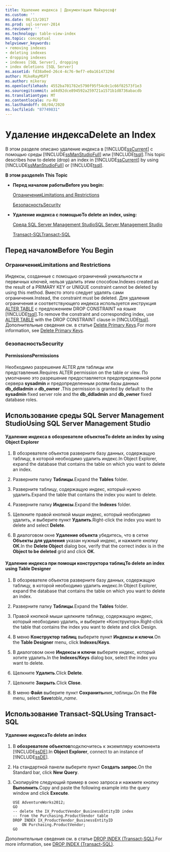 ```yaml
---
title: Удаление индекса | Документация Майкрософт
ms.custom: ''
ms.date: 06/13/2017
ms.prod: sql-server-2014
ms.reviewer: ''
ms.technology: table-view-index
ms.topic: conceptual
helpviewer_keywords:
- removing indexes
- deleting indexes
- dropping indexes
- indexes [SQL Server], dropping
- index deletions [SQL Server]
ms.assetid: fd38a0ed-26c4-4c76-9ef7-e0a16147329d
author: MikeRayMSFT
ms.author: mikeray
ms.openlocfilehash: 4552ba701782e5790f95f54c0c1c66f82573f1e3
ms.sourcegitcommit: ad4d92dce894592a259721a1571b1d8736abacdb
ms.translationtype: MT
ms.contentlocale: ru-RU
ms.lasthandoff: 08/04/2020
ms.locfileid: "87749831"
---
```

# <a name="delete-an-index"></a><span data-ttu-id="f969c-102">Удаление индекса</span><span class="sxs-lookup"><span data-stu-id="f969c-102">Delete an Index</span></span>
  <span data-ttu-id="f969c-103">В этом разделе описано удаление индекса в [!INCLUDE[ssCurrent](../../includes/sscurrent-md.md)] с помощью среды [!INCLUDE[ssManStudioFull](../../includes/ssmanstudiofull-md.md)] или [!INCLUDE[tsql](../../includes/tsql-md.md)].</span><span class="sxs-lookup"><span data-stu-id="f969c-103">This topic describes how to delete (drop) an index in [!INCLUDE[ssCurrent](../../includes/sscurrent-md.md)] by using [!INCLUDE[ssManStudioFull](../../includes/ssmanstudiofull-md.md)] or [!INCLUDE[tsql](../../includes/tsql-md.md)].</span></span>  
  
 <span data-ttu-id="f969c-104">**В этом разделе**</span><span class="sxs-lookup"><span data-stu-id="f969c-104">**In This Topic**</span></span>  
  
-   <span data-ttu-id="f969c-105">**Перед началом работы**</span><span class="sxs-lookup"><span data-stu-id="f969c-105">**Before you begin:**</span></span>  
  
     [<span data-ttu-id="f969c-106">Ограничения</span><span class="sxs-lookup"><span data-stu-id="f969c-106">Limitations and Restrictions</span></span>](#Restrictions)  
  
     [<span data-ttu-id="f969c-107">Безопасность</span><span class="sxs-lookup"><span data-stu-id="f969c-107">Security</span></span>](#Security)  
  
-   <span data-ttu-id="f969c-108">**Удаление индекса с помощью**</span><span class="sxs-lookup"><span data-stu-id="f969c-108">**To delete an index, using:**</span></span>  
  
     [<span data-ttu-id="f969c-109">Среда SQL Server Management Studio</span><span class="sxs-lookup"><span data-stu-id="f969c-109">SQL Server Management Studio</span></span>](#SSMSProcedure)  
  
     [<span data-ttu-id="f969c-110">Transact-SQL</span><span class="sxs-lookup"><span data-stu-id="f969c-110">Transact-SQL</span></span>](#TsqlProcedure)  
  
##  <a name="before-you-begin"></a><a name="BeforeYouBegin"></a> <span data-ttu-id="f969c-111">Перед началом</span><span class="sxs-lookup"><span data-stu-id="f969c-111">Before You Begin</span></span>  
  
###  <a name="limitations-and-restrictions"></a><a name="Restrictions"></a> <span data-ttu-id="f969c-112">Ограничения</span><span class="sxs-lookup"><span data-stu-id="f969c-112">Limitations and Restrictions</span></span>  
 <span data-ttu-id="f969c-113">Индексы, созданные с помощью ограничений уникальности и первичных ключей, нельзя удалить этим способом.</span><span class="sxs-lookup"><span data-stu-id="f969c-113">Indexes created as the result of a PRIMARY KEY or UNIQUE constraint cannot be deleted by using this method.</span></span> <span data-ttu-id="f969c-114">Вместо этого следует удалять сами ограничения.</span><span class="sxs-lookup"><span data-stu-id="f969c-114">Instead, the constraint must be deleted.</span></span> <span data-ttu-id="f969c-115">Для удаления ограничения и соответствующего индекса используется инструкция [ALTER TABLE](/sql/t-sql/statements/alter-table-transact-sql) с предложением DROP CONSTRAINT на языке [!INCLUDE[tsql](../../includes/tsql-md.md)].</span><span class="sxs-lookup"><span data-stu-id="f969c-115">To remove the constraint and corresponding index, use [ALTER TABLE](/sql/t-sql/statements/alter-table-transact-sql) with the DROP CONSTRAINT clause in [!INCLUDE[tsql](../../includes/tsql-md.md)].</span></span> <span data-ttu-id="f969c-116">Дополнительные сведения см. в статье [Delete Primary Keys](../tables/delete-primary-keys.md).</span><span class="sxs-lookup"><span data-stu-id="f969c-116">For more information, see [Delete Primary Keys](../tables/delete-primary-keys.md).</span></span>  
  
###  <a name="security"></a><a name="Security"></a> <span data-ttu-id="f969c-117">безопасность</span><span class="sxs-lookup"><span data-stu-id="f969c-117">Security</span></span>  
  
####  <a name="permissions"></a><a name="Permissions"></a> <span data-ttu-id="f969c-118">Permissions</span><span class="sxs-lookup"><span data-stu-id="f969c-118">Permissions</span></span>  
 <span data-ttu-id="f969c-119">Необходимо разрешение ALTER для таблицы или представления.</span><span class="sxs-lookup"><span data-stu-id="f969c-119">Requires ALTER permission on the table or view.</span></span> <span data-ttu-id="f969c-120">По умолчанию это разрешение предоставляется предопределенной роли сервера **sysadmin** и предопределенным ролям базы данных **db_ddladmin** и **db_owner** .</span><span class="sxs-lookup"><span data-stu-id="f969c-120">This permission is granted by default to the **sysadmin** fixed server role and the **db_ddladmin** and **db_owner** fixed database roles.</span></span>  
  
##  <a name="using-sql-server-management-studio"></a><a name="SSMSProcedure"></a> <span data-ttu-id="f969c-121">Использование среды SQL Server Management Studio</span><span class="sxs-lookup"><span data-stu-id="f969c-121">Using SQL Server Management Studio</span></span>  
  
#### <a name="to-delete-an-index-by-using-object-explorer"></a><span data-ttu-id="f969c-122">Удаление индекса в обозревателе объектов</span><span class="sxs-lookup"><span data-stu-id="f969c-122">To delete an index by using Object Explorer</span></span>  
  
1.  <span data-ttu-id="f969c-123">В обозревателе объектов разверните базу данных, содержащую таблицу, в которой необходимо удалить индекс.</span><span class="sxs-lookup"><span data-stu-id="f969c-123">In Object Explorer, expand the database that contains the table on which you want to delete an index.</span></span>  
  
2.  <span data-ttu-id="f969c-124">Разверните папку **Таблицы**.</span><span class="sxs-lookup"><span data-stu-id="f969c-124">Expand the **Tables** folder.</span></span>  
  
3.  <span data-ttu-id="f969c-125">Разверните таблицу, содержащую индекс, который нужно удалить.</span><span class="sxs-lookup"><span data-stu-id="f969c-125">Expand the table that contains the index you want to delete.</span></span>  
  
4.  <span data-ttu-id="f969c-126">Разверните папку **Индексы**.</span><span class="sxs-lookup"><span data-stu-id="f969c-126">Expand the **Indexes** folder.</span></span>  
  
5.  <span data-ttu-id="f969c-127">Щелкните правой кнопкой мыши индекс, который необходимо удалить, и выберите пункт **Удалить**.</span><span class="sxs-lookup"><span data-stu-id="f969c-127">Right-click the index you want to delete and select **Delete**.</span></span>  
  
6.  <span data-ttu-id="f969c-128">В диалоговом окне **Удаление объекта** убедитесь, что в сетке **Объекты для удаления** указан нужный индекс, и нажмите кнопку **ОК**.</span><span class="sxs-lookup"><span data-stu-id="f969c-128">In the **Delete Object** dialog box, verify that the correct index is in the **Object to be deleted** grid and click **OK**.</span></span>  
  
#### <a name="to-delete-an-index-using-table-designer"></a><span data-ttu-id="f969c-129">Удаление индекса при помощи конструктора таблиц</span><span class="sxs-lookup"><span data-stu-id="f969c-129">To delete an index using Table Designer</span></span>  
  
1.  <span data-ttu-id="f969c-130">В обозревателе объектов разверните базу данных, содержащую таблицу, в которой необходимо удалить индекс.</span><span class="sxs-lookup"><span data-stu-id="f969c-130">In Object Explorer, expand the database that contains the table on which you want to delete an index.</span></span>  
  
2.  <span data-ttu-id="f969c-131">Разверните папку **Таблицы**.</span><span class="sxs-lookup"><span data-stu-id="f969c-131">Expand the **Tables** folder.</span></span>  
  
3.  <span data-ttu-id="f969c-132">Правой кнопкой мыши щелкните таблицу, содержащую индекс, который необходимо удалить, и выберите «Конструктор».</span><span class="sxs-lookup"><span data-stu-id="f969c-132">Right-click the table that contains the index you want to delete and click Design.</span></span>  
  
4.  <span data-ttu-id="f969c-133">В меню **Конструктор таблиц** выберите пункт **Индексы и ключи**.</span><span class="sxs-lookup"><span data-stu-id="f969c-133">On the **Table Designer** menu, click **Indexes/Keys**.</span></span>  
  
5.  <span data-ttu-id="f969c-134">В диалоговом окне **Индексы и ключи** выберите индекс, который хотите удалить.</span><span class="sxs-lookup"><span data-stu-id="f969c-134">In the **Indexes/Keys** dialog box, select the index you want to delete.</span></span>  
  
6.  <span data-ttu-id="f969c-135">Щелкните **Удалить**.</span><span class="sxs-lookup"><span data-stu-id="f969c-135">Click **Delete**.</span></span>  
  
7.  <span data-ttu-id="f969c-136">Щелкните **Закрыть**.</span><span class="sxs-lookup"><span data-stu-id="f969c-136">Click **Close**.</span></span>  
  
8.  <span data-ttu-id="f969c-137">В меню **Файл** выберите пункт **Сохранить**_имя_таблицы_.</span><span class="sxs-lookup"><span data-stu-id="f969c-137">On the **File** menu, select **Save**_table_name_.</span></span>  
  
##  <a name="using-transact-sql"></a><a name="TsqlProcedure"></a> <span data-ttu-id="f969c-138">Использование Transact-SQL</span><span class="sxs-lookup"><span data-stu-id="f969c-138">Using Transact-SQL</span></span>  
  
#### <a name="to-delete-an-index"></a><span data-ttu-id="f969c-139">Удаление индекса</span><span class="sxs-lookup"><span data-stu-id="f969c-139">To delete an index</span></span>  
  
1.  <span data-ttu-id="f969c-140">В **обозревателе объектов**подключитесь к экземпляру компонента [!INCLUDE[ssDE](../../includes/ssde-md.md)].</span><span class="sxs-lookup"><span data-stu-id="f969c-140">In **Object Explorer**, connect to an instance of [!INCLUDE[ssDE](../../includes/ssde-md.md)].</span></span>  
  
2.  <span data-ttu-id="f969c-141">На стандартной панели выберите пункт **Создать запрос**.</span><span class="sxs-lookup"><span data-stu-id="f969c-141">On the Standard bar, click **New Query**.</span></span>  
  
3.  <span data-ttu-id="f969c-142">Скопируйте следующий пример в окно запроса и нажмите кнопку **Выполнить**.</span><span class="sxs-lookup"><span data-stu-id="f969c-142">Copy and paste the following example into the query window and click **Execute**.</span></span>  
  
    ```  
    USE AdventureWorks2012;  
    GO  
    -- delete the IX_ProductVendor_BusinessEntityID index  
    -- from the Purchasing.ProductVendor table  
    DROP INDEX IX_ProductVendor_BusinessEntityID   
        ON Purchasing.ProductVendor;  
    GO  
    ```  
  
 <span data-ttu-id="f969c-143">Дополнительные сведения см. в статье [DROP INDEX (Transact-SQL)](/sql/t-sql/statements/drop-index-transact-sql).</span><span class="sxs-lookup"><span data-stu-id="f969c-143">For more information, see [DROP INDEX &#40;Transact-SQL&#41;](/sql/t-sql/statements/drop-index-transact-sql).</span></span>  
  
  
